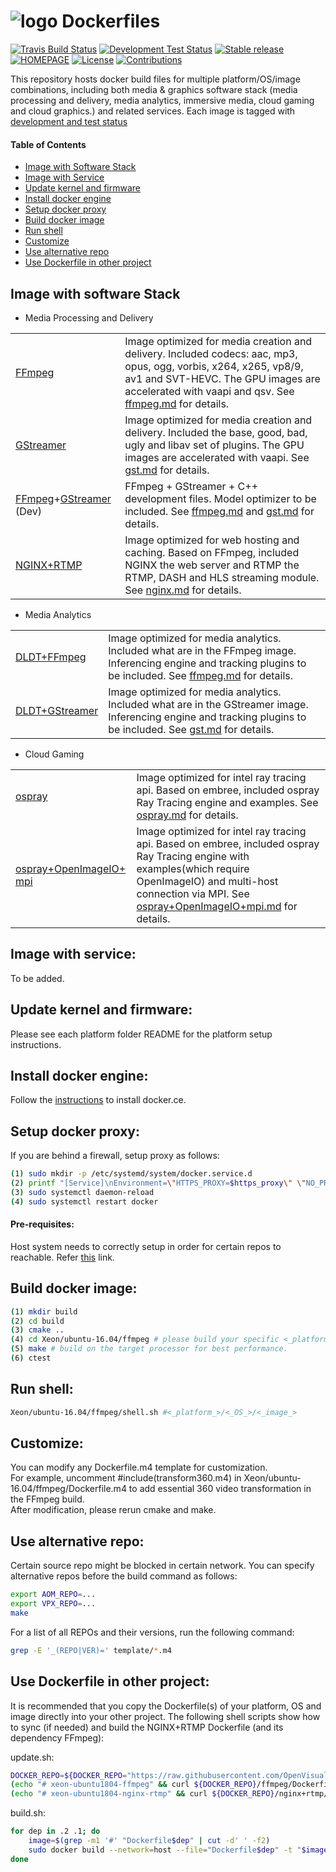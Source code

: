 # ![logo][]  Dockerfiles
[![Travis Build Status](https://travis-ci.com/OpenVisualCloud/Dockerfiles.svg?branch=master)](https://travis-ci.com/OpenVisualCloud/Dockerfiles)
[![Development Test Status](https://img.shields.io/badge/Test-Result-green.svg)](https://github.com/jhou5/Dockerfiles/blob/master/doc/test.md)
[![Stable release](https://img.shields.io/badge/latest_release-v1.0-blue.svg)](https://github.com/OpenVisualCloud/Dockerfiles/releases/tag/v1.0)
[![HOMEPAGE](https://img.shields.io/badge/HOMEPAGE-01.org-brightblue.svg)](https://01.org/OpenVisualCloud)
[![License](https://img.shields.io/badge/license-BSD_3_Clause-yellow.svg)](https://github.com/OpenVisualCloud/Dockerfiles/blob/master/LICENSE)
[![Contributions](https://img.shields.io/badge/contributions-welcome-orange.svg)](https://github.com/OpenVisualCloud/Dockerfiles/wiki)

[logo]: https://avatars3.githubusercontent.com/u/46843401?s=90&v=4

This repository hosts docker build files for multiple platform/OS/image combinations, including both media & graphics software stack (media processing and delivery, media analytics, immersive media, cloud gaming and cloud graphics.) and related services. Each image is tagged with [development and test status](doc/test.md)

#### Table of Contents
- [Image with Software Stack](#Image-with-software-Stack)
- [Image with Service](#Image-with-Service)
- [Update kernel and firmware](#Update-kernel-and-firmware)
- [Install docker engine](#Install-docker-engine)
- [Setup docker proxy](#Setup-docker-proxy)
- [Build docker image](#Build-docker-image)
- [Run shell](#Run-shell)
- [Customize](#Customize)
- [Use alternative repo](#Use-alternative-repo)
- [Use Dockerfile in other project](#Use-Dockerfile-in-other-project)

## Image with software Stack

- Media Processing and Delivery  

|       |       |
| ----- | ----- | 
|[FFmpeg](doc/ffmpeg.md)|Image optimized for media creation and delivery. Included codecs: aac, mp3, opus, ogg, vorbis, x264, x265, vp8/9, av1 and SVT-HEVC. The GPU images are accelerated with vaapi and qsv. See [ffmpeg.md](doc/ffmpeg.md) for details.|
|[GStreamer](doc/gst.md)|Image optimized for media creation and delivery. Included the base, good, bad, ugly and libav set of plugins. The GPU images are accelerated with vaapi. See [gst.md](doc/gst.md) for details.|
|[FFmpeg](doc/ffmpeg.md)+[GStreamer](doc/gst.md) (Dev)|FFmpeg + GStreamer + C++ development files. Model optimizer to be included. See [ffmpeg.md](doc/ffmpeg.md) and [gst.md](doc/gst.md) for details.|
|[NGINX+RTMP](doc/nginx.md)|Image optimized for web hosting and caching. Based on FFmpeg, included NGINX the web server and RTMP the RTMP, DASH and HLS streaming module. See [nginx.md](doc/nginx.md) for details.|

- Media Analytics

|       |       |
| ----- | ----- | 
|[DLDT+FFmpeg](doc/ffmpeg.md)|Image optimized for media analytics. Included what are in the FFmpeg image. Inferencing engine and tracking plugins to be included. See [ffmpeg.md](doc/ffmpeg.md) for details.|
|[DLDT+GStreamer](doc/gst.md)|Image optimized for media analytics. Included what are in the GStreamer image. Inferencing engine and tracking plugins to be included. See [gst.md](doc/gst.md) for details.|

- Cloud Gaming

|       |       |
| ----- | ----- | 
|[ospray](doc/ospray.md)|Image optimized for intel ray tracing api. Based on embree, included ospray Ray Tracing engine and examples. See [ospray.md](doc/ospray.md) for details.|
|[ospray+OpenImageIO+ mpi](doc/ospray+OpenImageIO+mpi.md)|Image optimized for intel ray tracing api. Based on embree, included ospray Ray Tracing engine with examples(which require OpenImageIO) and multi-host connection via MPI. See [ospray+OpenImageIO+mpi.md](ospray+OpenImageIO+mpi.md) for details.|

## Image with service:
To be added.

## Update kernel and firmware:    

Please see each platform folder README for the platform setup instructions.
   
## Install docker engine:        

Follow the [instructions](https://docs.docker.com/install) to install docker.ce.

## Setup docker proxy:

If you are behind a firewall, setup proxy as follows:

```bash
(1) sudo mkdir -p /etc/systemd/system/docker.service.d    
(2) printf "[Service]\nEnvironment=\"HTTPS_PROXY=$https_proxy\" \"NO_PROXY=$no_proxy\"\n" | sudo tee /etc/systemd/system/docker.service.d/proxy.conf    
(3) sudo systemctl daemon-reload     
(4) sudo systemctl restart docker     
```

#### Pre-requisites:
Host system needs to correctly setup in order for certain repos to reachable. Refer [this](https://www.digitalocean.com/community/tutorials/how-to-set-up-time-synchronization-on-ubuntu-18-04 "this") link.

## Build docker image: 

```bash
(1) mkdir build    
(2) cd build     
(3) cmake ..    
(4) cd Xeon/ubuntu-16.04/ffmpeg # please build your specific <_platform_>/<_OS_>/<_image_> only as a full build takes a long time.     
(5) make # build on the target processor for best performance.    
(6) ctest   
```

## Run shell:

```bash
Xeon/ubuntu-16.04/ffmpeg/shell.sh #<_platform_>/<_OS_>/<_image_>
```

## Customize:

You can modify any Dockerfile.m4 template for customization.     
For example, uncomment #include(transform360.m4) in Xeon/ubuntu-16.04/ffmpeg/Dockerfile.m4 to add essential 360 video transformation in the FFmpeg build.    
After modification, please rerun cmake and make.     

## Use alternative repo:

Certain source repo might be blocked in certain network. You can specify alternative repos before the build command as follows:

```bash
export AOM_REPO=...       
export VPX_REPO=...     
make
```

For a list of all REPOs and their versions, run the following command:

```bash
grep -E '_(REPO|VER)=' template/*.m4         
```

## Use Dockerfile in other project:

It is recommended that you copy the Dockerfile(s) of your platform, OS and image directly into your other project. The following shell scripts show how to sync (if needed) and build the NGINX+RTMP Dockerfile (and its dependency FFmpeg):

update.sh:   
```bash
DOCKER_REPO=${DOCKER_REPO="https://raw.githubusercontent.com/OpenVisualCloud/Dockerfiles/master/Xeon/ubuntu-18.04"}    
(echo "# xeon-ubuntu1804-ffmpeg" && curl ${DOCKER_REPO}/ffmpeg/Dockerfile) > Dockerfile.2    
(echo "# xeon-ubuntu1804-nginx-rtmp" && curl ${DOCKER_REPO}/nginx+rtmp/Dockerfile) > Dockerfile.1    
```
build.sh:   
```bash
for dep in .2 .1; do   
    image=$(grep -m1 '#' "Dockerfile$dep" | cut -d' ' -f2)   
    sudo docker build --network=host --file="Dockerfile$dep" -t "$image:latest" . $(env | grep -E '_(proxy)=' | sed 's/^/--build-arg /')   
done  
```
